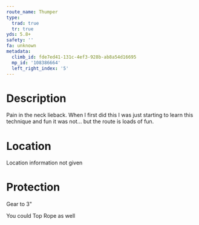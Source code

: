 ```yaml
---
route_name: Thumper
type:
  trad: true
  tr: true
yds: 5.8+
safety: ''
fa: unknown
metadata:
  climb_id: fde7ed41-131c-4ef3-928b-ab8a54d16695
  mp_id: '108386664'
  left_right_index: '5'
---
```

# Description
Pain in the neck lieback. When I first did this I was just starting to learn this technique and fun it was not... but the route is loads of fun.

# Location
Location information not given

# Protection
Gear to 3"

You could Top Rope as well
